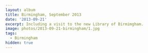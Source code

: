 ```yaml
---
layout: album
title: Birmingham, September 2013
date: '2013-09-21'
excerpt: Including a visit to the new Library of Birmimgham.
image: photos/2013-09-21-birmingham/1.jpg
tags:
  - Birmingham
hidden: true
---
```

